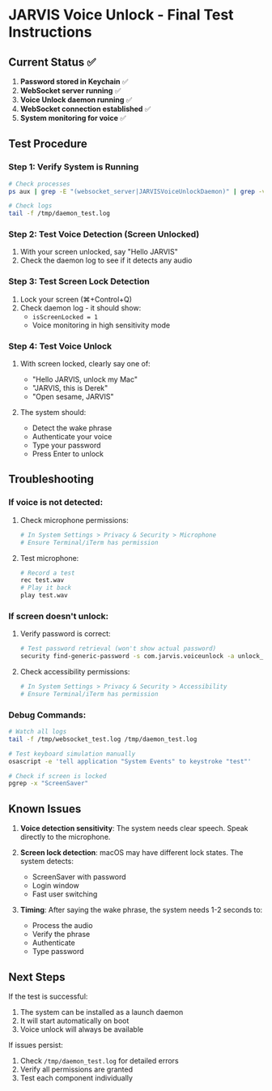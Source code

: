 # JARVIS Voice Unlock - Final Test Instructions

## Current Status ✅
1. **Password stored in Keychain** ✅
2. **WebSocket server running** ✅  
3. **Voice Unlock daemon running** ✅
4. **WebSocket connection established** ✅
5. **System monitoring for voice** ✅

## Test Procedure

### Step 1: Verify System is Running
```bash
# Check processes
ps aux | grep -E "(websocket_server|JARVISVoiceUnlockDaemon)" | grep -v grep

# Check logs
tail -f /tmp/daemon_test.log
```

### Step 2: Test Voice Detection (Screen Unlocked)
1. With your screen unlocked, say "Hello JARVIS"
2. Check the daemon log to see if it detects any audio

### Step 3: Test Screen Lock Detection  
1. Lock your screen (⌘+Control+Q)
2. Check daemon log - it should show:
   - `isScreenLocked = 1`
   - Voice monitoring in high sensitivity mode

### Step 4: Test Voice Unlock
1. With screen locked, clearly say one of:
   - "Hello JARVIS, unlock my Mac"
   - "JARVIS, this is Derek"
   - "Open sesame, JARVIS"

2. The system should:
   - Detect the wake phrase
   - Authenticate your voice
   - Type your password
   - Press Enter to unlock

## Troubleshooting

### If voice is not detected:
1. Check microphone permissions:
   ```bash
   # In System Settings > Privacy & Security > Microphone
   # Ensure Terminal/iTerm has permission
   ```

2. Test microphone:
   ```bash
   # Record a test
   rec test.wav
   # Play it back
   play test.wav
   ```

### If screen doesn't unlock:
1. Verify password is correct:
   ```bash
   # Test password retrieval (won't show actual password)
   security find-generic-password -s com.jarvis.voiceunlock -a unlock_token -g
   ```

2. Check accessibility permissions:
   ```bash
   # In System Settings > Privacy & Security > Accessibility
   # Ensure Terminal/iTerm has permission
   ```

### Debug Commands:
```bash
# Watch all logs
tail -f /tmp/websocket_test.log /tmp/daemon_test.log

# Test keyboard simulation manually
osascript -e 'tell application "System Events" to keystroke "test"'

# Check if screen is locked
pgrep -x "ScreenSaver"
```

## Known Issues

1. **Voice detection sensitivity**: The system needs clear speech. Speak directly to the microphone.

2. **Screen lock detection**: macOS may have different lock states. The system detects:
   - ScreenSaver with password
   - Login window
   - Fast user switching

3. **Timing**: After saying the wake phrase, the system needs 1-2 seconds to:
   - Process the audio
   - Verify the phrase
   - Authenticate
   - Type password

## Next Steps

If the test is successful:
1. The system can be installed as a launch daemon
2. It will start automatically on boot
3. Voice unlock will always be available

If issues persist:
1. Check `/tmp/daemon_test.log` for detailed errors
2. Verify all permissions are granted
3. Test each component individually